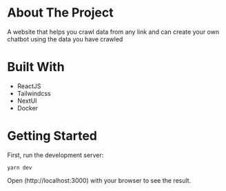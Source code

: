 # About The Project

A website that helps you crawl data from any link and can create your own chatbot using the data you have crawled

# Built With

- ReactJS
- Tailwindcss
- NextUI
- Docker

# Getting Started

First, run the development server:

```yarn
yarn dev
```

Open (http://localhost:3000) with your browser to see the result.
